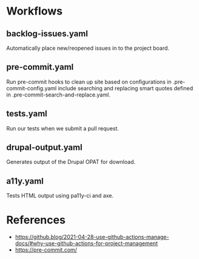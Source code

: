# Workflows

## backlog-issues.yaml

Automatically place new/reopened issues in to the project board.

## pre-commit.yaml

Run pre-commit hooks to clean up site based on configurations in .pre-commit-config.yaml include searching and replacing smart quotes defined in .pre-commit-search-and-replace.yaml.

## tests.yaml

Run our tests when we submit a pull request.

## drupal-output.yaml

Generates output of the Drupal OPAT for download.

## a11y.yaml

Tests HTML output using pa11y-ci and axe.

# References

- https://github.blog/2021-04-28-use-github-actions-manage-docs/#why-use-github-actions-for-project-management
- https://pre-commit.com/
